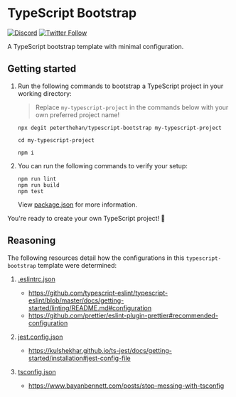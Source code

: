 # TypeScript Bootstrap

[![Discord](https://discord.com/api/guilds/258167954913361930/embed.png)](https://discord.gg/WjEFnzC) [![Twitter Follow](https://img.shields.io/twitter/follow/peterthehan.svg?style=social)](https://twitter.com/peterthehan)

A TypeScript bootstrap template with minimal configuration.

## Getting started

1. Run the following commands to bootstrap a TypeScript project in your working directory:

   > Replace `my-typescript-project` in the commands below with your own preferred project name!

   ```
   npx degit peterthehan/typescript-bootstrap my-typescript-project
   ```

   ```
   cd my-typescript-project
   ```

   ```
   npm i
   ```

2. You can run the following commands to verify your setup:

   ```
   npm run lint
   npm run build
   npm test
   ```

   View [package.json](./package.json) for more information.

You're ready to create your own TypeScript project! 🎉

## Reasoning

The following resources detail how the configurations in this `typescript-bootstrap` template were determined:

1. [.eslintrc.json](./.eslintrc.json)

   - https://github.com/typescript-eslint/typescript-eslint/blob/master/docs/getting-started/linting/README.md#configuration
   - https://github.com/prettier/eslint-plugin-prettier#recommended-configuration

2. [jest.config.json](./jest.config.json)

   - https://kulshekhar.github.io/ts-jest/docs/getting-started/installation#jest-config-file

3. [tsconfig.json](./tsconfig.json)

   - https://www.bayanbennett.com/posts/stop-messing-with-tsconfig
